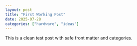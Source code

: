 ```yaml
---
layout: post
title: "First Working Post"
date: 2025-07-28
categories: ["hardware", "ideas"]
---
```


This is a clean test post with safe front matter and categories.
